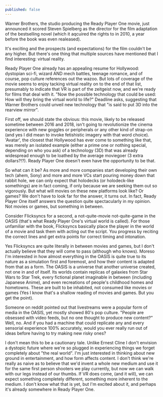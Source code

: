 ```yaml
---
published: false
---
```


Warner Brothers, the studio producing the Ready Player One movie, just announced it scored Steven Spielberg as the director for the film adaptation of the bestselling novel (which it aqcuired the rights to in 2010, a year before the book was even realeased). 

It's exciting and the prospects (and expectations) for the film couldn't be any higher. But there's one thing that multiple sources have mentioned that I find interesting: virtual reality.

Ready Player One already has an appealing resume for Hollywood: dystopian sci-fi, wizard AND mech battles, teenage romance, and of course, pop culture references out the wazoo. But lots of coverage of the movie seems to enjoy tacking virtual reality on to the end of that list, presumably to indicate that VR is part of the zeitgeist now, and we're ready for films that deal with it. "Now the possible technology that could be used: How will they bring the virtual world to life?" Deadline asks, suggesting that Warner Brothers could unveil new technology that "is said to put 3D into the rearview mirror".

First off, we should state the obvious: this movie, likely to be released sometime between 2016 and 2018, isn't going to revolutionize the cinema experience with new goggles or peripherals or any other kind of strap-on (and yes I did mean to invoke fetishistic imagery with that word choice). 'Avatar', the closest that Hollywood has ever come to something like that, was merely an isolated example (either a prime one or nothing special, depending on who you ask) of a technology (3D) that was already widespread enough to be loathed by the average moviegoer (3 extra dollars?!?). Ready Player One doesn't even have the opportunity to be that.

So what can it be? As more and more companies start developing their own tech (ahem, Sony) and more and more VCs start pouring money down that rabbit hole, we can only expect that holodecks (or holodeck-like somethings) are in fact coming, if only because we are seeking them out so vigorously. But what will movies on these new platforms look like? Or games? We don't have to look far for the answer, it turns out. In fact, Ready Player One itself answers the question quite spectacularly in my opinion. Not movies or games, but something in between.

Consider Flicksyncs for a second, a not-quite-movie not-quite-game in the OASIS (that's what Ready Player One's virtual world is called). For those unfamiliar with the book, Flicksyncs basically place the player in the world of a movie and task them with acting out the script. You progress by reciting the correct lines and get extra points for correct timing and intonation.

Yes Flicksyncs are quite literally in between movies and games, but I don't actually believe that they will come to pass (although who knows). Moreso I'm interested in how almost everything in the OASIS is quite true to its nature as a simulation first and foremost, and how their content is adapted from that as a form. The OASIS is a universe that another universe created, not one in and of itself. Its worlds contain replicas of galaxies from Star Wars to Star Trek, every fictional planet imaginable in between (including Japanese Anime), and even recreations of people's childhood homes and hometowns. These are built to be inhabited, not consumed like movies or games (Yes I know that's a shallow reading of movies and games. But you get the point).

Someone on reddit pointed out that livestreams were a popular form of media in the OASIS, yet mostly showed 80's pop culture. "People are obsessed with video feeds, but no one thought to produce new content?" Well, no. And if you had a machine that could replicate any and every sensorial experience 100% accurately, would you ever really run out of ideas before having to try making new risky ones?

I don't mean this to be a cautionary tale. Unlike Ernest Cline I don't envision a dystopic future where we're so plugged in experiencing things we forget completely about "the real world". I'm just interested in thinking about new ground in entertainment, and how form affects content. I don't think we're really as naive as to believe that we'd invent a whole new medium and use it for the same first person shooters we play currently, but now we can walk with our legs instead of our thumbs. If VR does come, (and it will), we can expect something completely different, something more inherent to the medium. I don't know what that is yet, but I'm excited about it, and perhaps it's already somewhere in Ready Player One.
